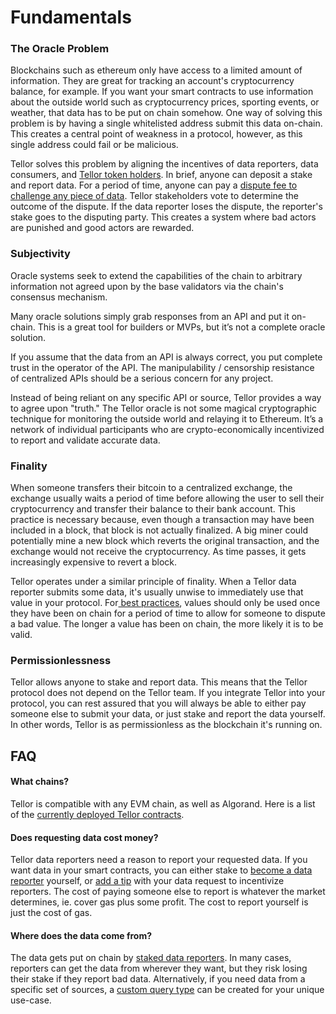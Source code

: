 # Fundamentals

### The Oracle Problem

Blockchains such as ethereum only have access to a limited amount of information. They are great for tracking an account's cryptocurrency balance, for example. If you want your smart contracts to use information about the outside world such as cryptocurrency prices, sporting events, or weather, that data has to be put on chain somehow. One way of solving this problem is by having a single whitelisted address submit this data on-chain. This creates a central point of weakness in a protocol, however, as this single address could fail or be malicious.&#x20;

Tellor solves this problem by aligning the incentives of data reporters, data consumers, and [Tellor token holders](https://etherscan.io/token/0x88df592f8eb5d7bd38bfef7deb0fbc02cf3778a0). In brief, anyone can deposit a stake and report data. For a period of time, anyone can pay a [dispute fee to challenge any piece of data](https://app.gitbook.com/s/tcQlo49FAqTaOimNOz0X/disputing-data). Tellor stakeholders vote to determine the outcome of the dispute. If the data reporter loses the dispute, the reporter's stake goes to the disputing party. This creates a system where bad actors are punished and good actors are rewarded.

### Subjectivity&#x20;

Oracle systems seek to extend the capabilities of the chain to arbitrary information not agreed upon by the base validators via the chain's consensus mechanism.

Many oracle solutions simply grab responses from an API and put it on-chain. This is a great tool for builders or MVPs, but it’s not a complete oracle solution.

If you assume that the data from an API is always correct, you put complete trust in the operator of the API. The manipulability / censorship resistance of centralized APIs should be a serious concern for any project.&#x20;

Instead of being reliant on any specific API or source, Tellor provides a way to agree upon "truth." The Tellor oracle is not some magical cryptographic technique for monitoring the outside world and relaying it to Ethereum. It’s a network of individual participants who are crypto-economically incentivized to report and validate accurate data.

### Finality

When someone transfers their bitcoin to a centralized exchange, the exchange usually waits a period of time before allowing the user to sell their cryptocurrency and transfer their balance to their bank account. This practice is necessary because, even though a transaction may have been included in a block, that block is not actually finalized. A big miner could potentially mine a new block which reverts the original transaction, and the exchange would not receive the cryptocurrency. As time passes, it gets increasingly expensive to revert a block.&#x20;

Tellor operates under a similar principle of finality. When a Tellor data reporter submits some data, it's usually unwise to immediately use that value in your protocol. For[ best practices](https://tellor.io/best-practices-for-oracle-users-on-ethereum/), values should only be used once they have been on chain for a period of time to allow for someone to dispute a bad value. The longer a value has been on chain, the more likely it is to be valid.&#x20;

### Permissionlessness

Tellor allows anyone to stake and report data. This means that the Tellor protocol does not depend on the Tellor team. If you integrate Tellor into your protocol, you can rest assured that you will always be able to either pay someone else to submit your data, or just stake and report the data yourself. In other words, Tellor is as permissionless as the blockchain it's running on.


## FAQ

#### What chains?

Tellor is compatible with any EVM chain, as well as Algorand. Here is a list of the [currently deployed Tellor contracts](https://app.gitbook.com/s/tcQlo49FAqTaOimNOz0X/the-basics/contracts-reference).

#### Does requesting data cost money?

Tellor data reporters need a reason to report your requested data. If you want data in your smart contracts, you can either stake to [become a data reporter](https://app.gitbook.com/s/tcQlo49FAqTaOimNOz0X/reporting-data/setup-and-usage) yourself, or [add a tip](https://app.gitbook.com/s/tcQlo49FAqTaOimNOz0X/getting-data/funding-a-feed) with your data request to incentivize reporters. The cost of paying someone else to report is whatever the market determines, ie. cover gas plus some profit. The cost to report yourself is just the cost of gas.

#### Where does the data come from?

The data gets put on chain by [staked data reporters](https://docs.tellor.io/tellor/reporting-data/becoming-a-reporter). In many cases, reporters can get the data from wherever they want, but they risk losing their stake if they report bad data. Alternatively, if you need data from a specific set of sources, a [custom query type](https://github.com/tellor-io/dataSpecs/issues/25) can be created for your unique use-case.

####
